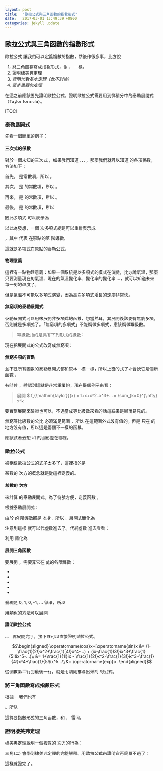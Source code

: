 ```yaml
---
layout: post
title:  "歐拉公式與三角函數的指數形式"
date:   2017-03-01 13:49:39 +0800
categories: jekyll update
---
```


歐拉公式與三角函數的指數形式
-----------------------------------------------

歐拉公式 <script type="math/tex" > e^{i\theta}=\operatorname{cos}\theta+i\operatorname{sin}\theta </script> 讓我們可以定義複數的指數，然後作很多事，比方說

1. 將三角函數寫成指數形式，像 <script type="math/tex" > \operatorname{sinh} </script>、 <script type="math/tex" > \operatorname{cosh} </script> 一樣。
2. 證明棣美弗定理
3. *證明代數基本定理（此不討論）*
4. *更多重要的定理*

在這之前應該要先證明歐拉公式。證明歐拉公式需要用到微積分中的泰勒展開式（Taylor formula）。

[TOC]



### 泰勒展開式

先看一個簡單的例子：

#### 三次式的係數

對於一個未知的三次式 <script type="math/tex" > f(x) = ax^3+bx^2+cx+d </script>，如果我們知道 <script type="math/tex" > f(0) </script>、<script type="math/tex" > f'(0) </script>、<script type="math/tex" > f''(0) </script>、<script type="math/tex" > f'''(0) </script>，那麼我們就可以知道 <script type="math/tex" > f(x) </script> 的各項係數，方法如下：

首先，<script type="math/tex" > d </script> 是常數項，所以 <script type="math/tex" > d=f(0) </script>。

其次，<script type="math/tex" > c </script> 是 <script type="math/tex" > f'(x)=3ax^2+2bx+1c </script> 的常數項，所以 <script type="math/tex" > c=f'(0) </script>。

再來，<script type="math/tex" > 2b </script> 是 <script type="math/tex" > f''(x)=3\cdot 2ax+2\cdot 1b </script> 的常數項，所以 <script type="math/tex" > b=\frac{1}{2!}f''(0) </script>。

最後，<script type="math/tex" > 6a </script> 是 <script type="math/tex" > f'''(x) = 3\cdot 2\cdot 1\cdot a </script> 的常數項，所以 <script type="math/tex" > a=\frac{1}{3!}f'''(0) </script>

因此多項式 <script type="math/tex" > f(x) </script> 可以表示為 <script type="math/tex; mode=display" > f(x)=f(0)+\frac{f'(0)}{1!}x+\frac{f''(0)}{2!}x^2+\frac{f'''(0)}{3!}x^3. </script>

以此為發想，一個 <script type="math/tex" > n </script> 次多項式總是可以重新表示成

<script type="math/tex; mode=display" >  f(x)=\sum_{k=0}^{n} \frac{f^{(k)}(0)}{k!} x^k  </script>

，其中 <script type="math/tex" > f^{(k)}(0) </script> 代表 <script type="math/tex" > f </script> 在原點的第 <script type="math/tex" > k </script> 階導數。

這就是多項式在原點的泰勒公式。

#### 物理意義

這裡有一點物理意義：如果一個系統是以多項式的模式在演變，比方說氣溫，那麼只要測量現在的氣溫、現在的氣溫變化率、變化率的變化率 ...，就可以知道未來每一刻的溫度了。

但是氣溫不可能以多項式演變，因為高次多項式增長的速度非常快。

#### 無窮項的泰勒展開式

泰勒展開式可以用來展開非多項式的函數，想當然耳，其展開後該要有無窮多項，否則就是多項式了。「無窮項的多項式」不能稱做多項式，應該稱做冪級數。

> 冪級數指的是具有下列形式的級數：

> <script type="math/tex; mode=display" >  p(x) = \sum _{k=0} ^{\infty} p_kx^k  </script>

現在把展開式的公式改寫成無窮項：

> <script type="math/tex; mode=display" >  f_{\mathrm{taylor}}(x) = \sum_{k=0}^{\infty} \frac{f^{(k)}(0)}{k!} x^k  </script>

#### 無窮多項的盲點

並不是所有函數的泰勒展開式都和原本一模一樣，所以上面的式子才會說它是個新函數 <script type="math/tex" > f_{\mathrm{taylor}}(x) </script>。

有時候 <script type="math/tex" > f_{\mathrm{taylor}}(x) \neq f(x) </script> ，體認到這點是非常重要的，現在舉個例子來看：

> 展開 <script type="math/tex; mode=display" > f(x)=\frac{1}{1-x}<script type="math/tex" > $ 的結果是  </script>$ f_{\mathrm{taylor}}(x) = 1+x+x^2+x^3+... = \sum_{k=0}^{\infty} x^k </script>

要實際展開來驗證也可以，不過當成等比級數來看的話這結果是顯而易見的。

無窮等比級數的公比 <script type="math/tex" > x </script> 必須滿足範圍 <script type="math/tex" > -1<x<1 </script>，所以 <script type="math/tex" > f_{\mathrm{taylor}} </script> 在這範圍外式沒有值的。但是 <script type="math/tex" > f(x)=\frac{1}{1-x} </script> 只在 <script type="math/tex" > x=1 </script> 的地方沒有值，所以這是兩個不一樣的函數。

應該試著去想 <script type="math/tex" > f_{\mathrm{taylor}}(x)  </script> 和 <script type="math/tex" > f(x) </script> 的圖形差在哪裡。

### 歐拉公式

被稱做歐拉公式的式子太多了，這裡指的是

<script type="math/tex; mode=display" > e^{ix}=\operatorname{cos}x+i\operatorname{sin}x </script>

某數的 <script type="math/tex" > i </script> 次方的概念就是從這裡定義的。

#### 某數的 <script type="math/tex" > i </script> 次方

來計算 <script type="math/tex" > e^x </script> 的泰勒展開式。為了符號方便，定義函數 <script type="math/tex" > \operatorname{exp}x=e^x </script>。

根據泰勒展開式：

<script type="math/tex; mode=display" > \operatorname{exp}x=\operatorname{exp}0+\frac{\operatorname{exp}'0}{1!}x + \frac{\operatorname{exp}''0}{2!}x^2+... </script>

由於 <script type="math/tex" > \operatorname{exp}x </script> 的 <script type="math/tex" > n </script> 階導數都是 <script type="math/tex" > \operatorname{exp}x </script> 本身，所以 <script type="math/tex" > \operatorname{exp}' ' 0 = \operatorname{exp}' 0 = \operatorname{exp} 0 = 1  </script> ，展開式簡化為

<script type="math/tex; mode=display" > \operatorname{exp}x=1+\frac{1}{1!}x + \frac{1}{2!}x^2+... </script>

注意到這樣 <script type="math/tex" > \operatorname{exp}x </script> 就可以代虛數進去了。代純虛數 <script type="math/tex" > ix </script> 進去看看：

<script type="math/tex; mode=display" > \operatorname{exp}x=1+\frac{1}{1!}ix + \frac{1}{2!}i^2x^2+\frac{1}{3!}i^3x^3+\frac{1}{4!}i^4x^4+\frac{1}{5!}i^5x^5+... </script>

利用 <script type="math/tex" > i^2=-1 </script> 簡化為

<script type="math/tex; mode=display" > \operatorname{exp}ix=1+\frac{1}{1!}ix - \frac{1}{2!}x^2-\frac{1}{3!}ix^3+\frac{1}{4!}x^4+\frac{1}{5!}ix^5... </script>

#### 展開三角函數

要展開 <script type="math/tex" > \operatorname{sin}x </script>，需要算它在 <script type="math/tex" > 0 </script> 處的各階導數：

- <script type="math/tex" > \operatorname{sin}0 =0 </script>
- <script type="math/tex" > \operatorname{sin}'0 = \operatorname{cos}0=1 </script>
- <script type="math/tex" > \operatorname{sin}''0 = -\operatorname{sin}0=0 </script>
- <script type="math/tex" > \operatorname{sin}'''0 = -\operatorname{cos}0=-1 </script>
- <script type="math/tex" > \operatorname{sin}''''0 =\operatorname{sin}0=0 </script>

發現是 0, 1, 0, -1, ... 循環，所以

<script type="math/tex; mode=display" >  \operatorname{sin}x = x-\frac{1}{3!}x^3+\frac{1}{5!}x^5-... </script>

用類似的方法可以展開 <script type="math/tex" > \operatorname{cos}x </script>

<script type="math/tex; mode=display" > \operatorname{cos}x = 1-\frac{1}{2!}x^2+\frac{1}{4!}x^4-... </script>

#### 證明歐拉公式

<script type="math/tex" > \operatorname{sin}x </script>、<script type="math/tex" > \operatorname{cos}x </script>、<script type="math/tex" > e^x </script> 都展開完了，接下來可以直接證明歐拉公式。

$$\begin{aligned}
 \operatorname{cos}x+i\operatorname{sin}x &=  (1-\frac{1}{2!}x^2+\frac{1}{4!}x^4-...) + (ix-\frac{1}{3!}ix^3+\frac{1}{5!}ix^5-...)\\ 
 &= 1+\frac{1}{1!}ix - \frac{1}{2!}x^2-\frac{1}{3!}ix^3+\frac{1}{4!}x^4+\frac{1}{5!}ix^5...\\
 &= \operatorname{exp}ix.
\end{aligned}$$

從倒數第二行到最後一行，就是用剛剛推導出來的 <script type="math/tex" > \operatorname{exp}ix </script> 的公式。

### 將三角函數寫成指數形式

根據 <script type="math/tex" > e^{ix}=\operatorname{cos}x+i\operatorname{sin}x </script> ，我們也有

<script type="math/tex; mode=display" > e^{-ix}=\operatorname{cos}-x+i\operatorname{sin}-x = \operatorname{cos}x-i\operatorname{sin}x </script>

。所以

<script type="math/tex; mode=display" > \operatorname{cos}x=\frac{e^{ix}+e^{-ix}}{2} </script>

<script type="math/tex; mode=display" > \operatorname{sin}x=\frac{e^{ix}-e^{-ix}}{2i} </script>

這算是指數形式的三角函數，和 <script type="math/tex" > \operatorname{sinh}x </script>、<script type="math/tex" > \operatorname{cosh}x </script> 雷同。

### 證明棣美弗定理

棣美弗定理說明一個複數的 <script type="math/tex" > n </script> 次方的行為：

> <script type="math/tex; mode=display" > [r(\operatorname{cos}\theta+i\operatorname{sin}\theta)]^n=r^n(\operatorname{cos}n\theta+i\operatorname{sin}n\theta) </script>

三角(二) 會學到棣美弗定理的完整解釋。用歐拉公式來證明它再簡單不過了：

<script type="math/tex; mode=display" > [r(\operatorname{cos}\theta+i\operatorname{sin}\theta)]^n=(re^{i\theta})^n = r^ne^{in\theta}=r^n(\operatorname{cos}n\theta+i\operatorname{sin}n\theta) </script>

這樣就證完了。
